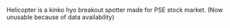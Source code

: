 Helicopter is a kinko hyo breakout spotter made for PSE stock market. 
(Now unusable because of data availability)
